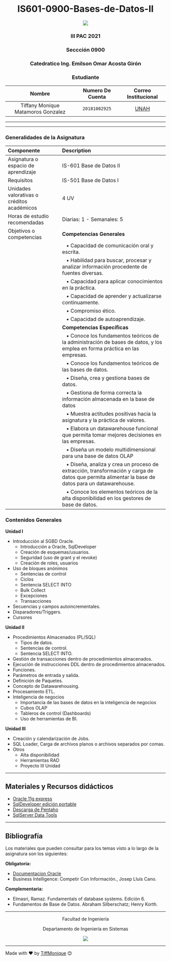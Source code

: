 <div align="center">
  <h1 >IS601-0900-Bases-de-Datos-II</h1>
    <img src="https://blog.krowdy.com/hs-fs/hubfs/Campa%C3%B1a%201%20-%20Noviembre%202019/Blogpost/Im%C3%A1genes/base-de-datos-para-proceso-de-seleccion.jpg?width=842&name=base-de-datos-para-proceso-de-seleccion.jpg"> </img> 
    
<!-- Encabezado -->
### III PAC 2021  
### Seccción 0900
### Catedratico **Ing. Emilson Omar Acosta Girón**

### Estudiante 
| Nombre | Numero De Cuenta | Correo Institucional |
|:-------------:| :-----:|:-----:|
| Tiffany Monique Matamoros Gonzalez | `20181002925` | [UNAH](mailto:tiffany.matamoros@unah.hn) |

</div>

_______
_______

### Generalidades de la Asignatura

| Componente    | Description                |
| :-------- | :-------------------------|
| Asignatura o espacio de aprendizaje  | IS-601 Base de Datos II |
|Requisitos| IS-501 Base de Datos I
|Unidades valorativas o créditos académicos| 4 UV
|Horas de estudio recomendadas| Diarias: 1 - Semanales: 5
|Objetivos o competencias| **Competencias Generales**
|                          |   &nbsp;&nbsp;&nbsp;• Capacidad de comunicación oral y escrita.
|                          |   &nbsp;&nbsp;&nbsp;• Habilidad para buscar, procesar y analizar información procedente de fuentes diversas.
|                           |  &nbsp;&nbsp;&nbsp;• Capacidad para aplicar conocimientos en la práctica.
|                          |   &nbsp;&nbsp;&nbsp;• Capacidad de aprender y actualizarse continuamente.
|                         |    &nbsp;&nbsp;&nbsp;• Compromiso ético.
|                         |   &nbsp;&nbsp;&nbsp;• Capacidad de autoaprendizaje.
||**Competencias Específicas**
||&nbsp;&nbsp;&nbsp;• Conoce los fundamentos teóricos de la administración de bases de datos, y los emplea en forma práctica en las empresas.
||&nbsp;&nbsp;&nbsp;• Conoce los fundamentos teóricos de las bases de datos.
||&nbsp;&nbsp;&nbsp;• Diseña, crea y gestiona bases de datos.
||&nbsp;&nbsp;&nbsp;• Gestiona de forma correcta la información almacenada en la base de datos
||&nbsp;&nbsp;&nbsp;• Muestra actitudes positivas hacia la asignatura y la práctica de valores.
||&nbsp;&nbsp;&nbsp;• Elabora un datawarehouse funcional que permita tomar mejores decisiones en las empresas.
||&nbsp;&nbsp;&nbsp;• Diseña un modelo multidimensional para una base de datos OLAP
||&nbsp;&nbsp;&nbsp;• Diseña, analiza y crea un proceso de extracción, transformación y carga de datos que permita alimentar la base de datos para un datawarehouse.
||&nbsp;&nbsp;&nbsp;• Conoce los elementos teóricos de la alta disponibilidad en los gestores de base de datos.

### Contenidos Generales


 **Unidad I**  
 - Introducción al SGBD Oracle.
    - Introducción a Oracle, SqlDeveloper
    - Creación de esquemas/usuarios.
    - Seguridad (uso de grant y el revoke)
    - Creación de roles, usuarios 
- Uso de bloques anónimos
    - Sentencias de control
    - Ciclos
    - Sentencia SELECT INTO
    - Bulk Collect
    - Excepciones
    - Transacciones
- Secuencias y campos autoincrementales.
- Disparadores/Triggers.
- Cursores

**Unidad II**
- Procedimientos Almacenados (PL/SQL)
  - Tipos de datos.
  - Sentencias de control.
  - Sentencia SELECT INTO.
- Gestión de transacciones dentro de procedimientos almacenados.
- Ejecución de instrucciones DDL dentro de procedimientos almacenados.
- Funciones.
- Parámetros de entrada y salida.
- Definición de Paquetes.
- Concepto de Datawarehousing.
- Procesamiento ETL.
- Inteligencia de negocios
  - Importancia de las bases de datos en la inteligencia de negocios
  - Cubos OLAP
  - Tableros de control (Dashboards)
  - Uso de herramientas de BI.
  
**Unidad III**
- Creación y calendarización de Jobs.
- SQL Loader, Carga de archivos planos o archivos separados por comas.
- Otros
  - Alta disponibilidad
  - Herramientas RAD
  - Proyecto III Unidad
___________  
## Materiales y Recursos didácticos
- [Oracle 11g express](https://mega.nz/file/tkFXTQoR#__Px5kB4Da5EZk-rE-KJ1K3JQzunQP2OJQ8uaACI7Ws) 
- [SqlDeveloper edición portable](https://mega.nz/file/p58WkRAQ#iD4w3g4XSgJPCr10vZidae-IBcpi_UIRNScL5OrU_7c) 
- [Descarga de Pentaho](https://drive.google.com/file/d/1YxZfSMdk_f4fCKbe93yh278RNzQIMkBK/view) 
- [SqlServer Data Tools ](https://docs.microsoft.com/en-us/sql/ssdt/download-sql-server-data-tools-ssdt?view=sql-server-ver15) 

__________
## Bibliografía
Los materiales que pueden consultar para los temas visto a lo largo de la asignatura
son los siguientes:

**Obligatoria:**
- [Documentacion Oracle](https://docs.oracle.com/cd/E11882_01/index.htm) 
- Business Intelligence: Competir Con Información., Josep Lluis Cano.

**Complementaria:**
- Elmasri, Ramaz. Fundamentals of database systems. Edición 6.
- Fundamentos de Base de Datos. Abraham Silberschatz; Henry Korth.

_________
<div align="center">
  <p>Facultad de Ingeniería</p>
  <p>Departamento de Ingeniería en Sistemas</p>
  <img src="https://dircom.unah.edu.hn/dmsdocument/7509-unah-version-horizontal-png"></img> 
</div>

_________
Made with ❤️ by [TiffMonique](https://github.com/TiffMonique) 😊


